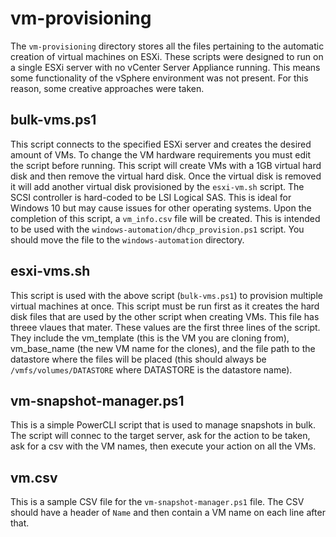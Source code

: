 # vm-provisioning
The `vm-provisioning` directory stores all the files pertaining to the automatic creation of virtual machines on ESXi. These scripts were designed to run on a single ESXi server with no vCenter Server Appliance running. This means some functionality of the vSphere environment was not present. For this reason, some creative approaches were taken. 

## bulk-vms.ps1
This script connects to the specified ESXi server and creates the desired amount of VMs. To change the VM hardware requirements you must edit the script before running. This script will create VMs with a 1GB virtual hard disk and then remove the virtual hard disk. Once the virtual disk is removed it will add another virtual disk provisioned by the `esxi-vm.sh` script. The SCSI controller is hard-coded to be LSI Logical SAS. This is ideal for Windows 10 but may cause issues for other operating systems. Upon the completion of this script, a `vm_info.csv` file will be created. This is intended to be used with the `windows-automation/dhcp_provision.ps1` script. You should move the file to the `windows-automation` directory. 

## esxi-vms.sh
This script is used with the above script (`bulk-vms.ps1`) to provision multiple virtual machines at once. This script must be run first as it creates the hard disk files that are used by the other script when creating VMs. This file has threee vlaues that mater. These values are the first three lines of the script. They include the vm_template (this is the VM you are cloning from), vm_base_name (the new VM name for the clones), and the file path to the datastore where the files will be placed (this should always be `/vmfs/volumes/DATASTORE` where DATASTORE is the datastore name). 

## vm-snapshot-manager.ps1
This is a simple PowerCLI script that is used to manage snapshots in bulk. The script will connec to the target server, ask for the action to be taken, ask for a csv with the VM names, then execute your action on all the VMs. 

## vm.csv
This is a sample CSV file for the `vm-snapshot-manager.ps1` file. The CSV should have a header of `Name` and then contain a VM name on each line after that. 
